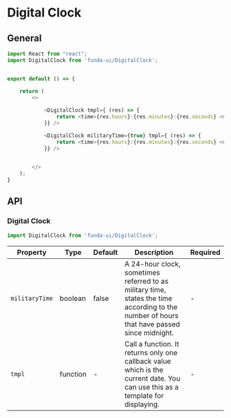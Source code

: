 # Digital Clock



## General

```js
import React from "react";
import DigitalClock from 'funda-ui/DigitalClock';


export default () => {

    return (
        <>
            
            <DigitalClock tmpl={ (res) => {
                return <time>{res.hours}:{res.minutes}:{res.seconds} <span className="text-uppercase">{res.amPm}</span></time>
            }} />

            <DigitalClock militaryTime={true} tmpl={ (res) => {
                return <time>{res.hours}:{res.minutes}:{res.seconds} <span className="text-uppercase">{res.amPm}</span></time>
            }} />

                  
        </>
    );
}
```


## API

### Digital Clock
```js
import DigitalClock from 'funda-ui/DigitalClock';
```
| Property | Type | Default | Description | Required |
| --- | --- | --- | --- | --- |
| `militaryTime` | boolean  | false | A 24-hour clock, sometimes referred to as military time, states the time according to the number of hours that have passed since midnight. | - |
| `tmpl` | function  | - | Call a function. It returns only one callback value which is the current date. You can use this as a template for displaying. | - |
